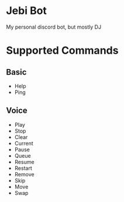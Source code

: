 # Jebi Bot

My personal discord bot, but mostly DJ

# Supported Commands

## Basic

 - Help
 - Ping 

## Voice

 - Play
 - Stop
 - Clear
 - Current
 - Pause
 - Queue
 - Resume
 - Restart
 - Remove
 - Skip
 - Move
 - Swap